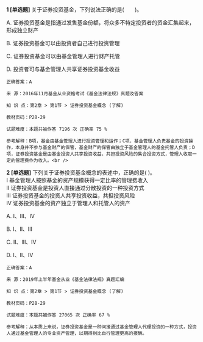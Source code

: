 **1 [单选题]** 关于证券投资基金，下列说法正确的是(&emsp;&emsp;)。

A. 证券投资基金是指通过发售基金份额，将众多不特定投资者的资金汇集起来，形成独立财产

B. 证券投资基金可以由投资者自己进行投资管理

C. 证券投资基金可以由基金管理人进行财产托管

D. 投资者可与基金管理人共享证券投资基金收益 

```
正确答案：A

来 源：2016年11月基金从业资格考试《基金法律法规》真题及答案

知 识 点：第2章 > 第1节 > 证券投资基金概念 (了解)

教材页码：P28-29

试题难度：本题共被作答 7196 次 正确率 75 %

参考解释：B项，基金由基金管理人进行投资管理和运作；C项，基金管理人负责基金的投资操作，本身并不参与基金财产的保管，基金财产的保管由独立于基金管理人的基金托管人负责；D项，证券投资基金是由基金投资人共享投资收益，共担投资风险的集合投资方式，管理人收取一定的管理费作为收入。<br />

```


**2 [单选题]** 下列关于证券投资基金概念的表述中，正确的是(     )。<br />
Ⅰ 基金管理人按照基金的资产规模获得一定比率的管理费收入<br />
Ⅱ 证券投资基金是投资人直接通过分散投资的一种投资方式<br />
Ⅲ 证券投资基金的投资人共享投资收益，共担投资风险<br />
Ⅳ 证券投资基金的资产独立于管理人和托管人的资产

A. Ⅰ、Ⅲ、Ⅳ

B. Ⅰ、Ⅱ、Ⅲ

C. Ⅱ、Ⅲ、Ⅳ

D. Ⅰ、Ⅱ、Ⅳ

```
正确答案：A

来 源：2019年上半年基金从业《基金法律法规》真题汇编

知 识 点：第2章 > 第1节 > 证券投资基金概念 (了解)

教材页码：P28-29

试题难度：本题共被作答 27065 次 正确率 67 %

参考解释：从本质上来说，证券投资基金是一种间接通过基金管理人代理投资的一种方式，投资人通过基金管理人的专业资产管理，以期得到比自行管理更高的报酬。
```

